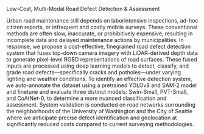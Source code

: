 Low-Cost, Multi-Modal Road Defect Detection & Assessment

Urban road maintenance still depends on laborintensive inspections, ad-hoc citizen reports, or infrequent and costly mobile surveys. These conventional methods are often slow, inaccurate, or prohibitively expensive, resulting in incomplete data and delayed maintenance actions by municipalities. In response, we propose a cost-effective, finegrained road defect detection system that fuses top-down camera imagery with LiDAR-derived depth data to generate pixel-level RGBD representations of road surfaces. These fused inputs are processed using deep learning models to detect, classify, and grade road defects—specifically cracks and potholes—under varying lighting and weather conditions. To identify an effective detection system, we auto-annotate the dataset using a pretrained YOLOv8 and SAM-2 model and finetune and evaluate three distinct models: Swin-Small, PVT-Small, and CoAtNet-0, to determine a more nuanced classification and assessment. System validation is conducted on road networks surrounding the neighborhoods of the University of Washington and the City of Seattle where we anticipate precise defect identification and geolocation at significantly reduced costs compared to current surveying methodologies.

